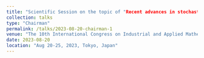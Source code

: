 ```yaml
---
title: "Scientific Session on the topic of "Recent advances in stochastic nonlinear dynamics: modeling, data analysis""
collection: talks
type: "Chairman"
permalink: /talks/2023-08-20-chairman-1
venue: "The 10th International Congress on Industrial and Applied Mathematics (ICIAM 2023)"
date: 2023-08-20
location: "Aug 20-25, 2023, Tokyo, Japan"
---
```

